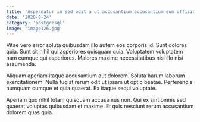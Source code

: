 ```yaml
---
title: 'Aspernatur in sed odit a ut accusantium accusantium eum officia.'
date: '2020-8-24'
category: 'postgresql'
image: 'image126.jpg'
---
```


Vitae vero error soluta quibusdam illo autem eos corporis id. Sunt dolores quia. Sunt sit nihil qui asperiores quisquam quia. Voluptatem voluptatem nam cumque qui asperiores. Maiores maxime necessitatibus nisi illo nisi assumenda.
 Aliquam aperiam itaque accusantium aut dolorem. Soluta harum laborum exercitationem. Nulla fugiat rerum odit ut ipsam ut optio beatae. Perferendis numquam cumque et quia quaerat. Ex itaque sequi voluptate.
 Aperiam quo nihil totam quisquam accusamus non. Qui ex sint omnis sed quaerat voluptas quibusdam et maxime. Et quis nesciunt rerum accusantium dolorem quas quia.
